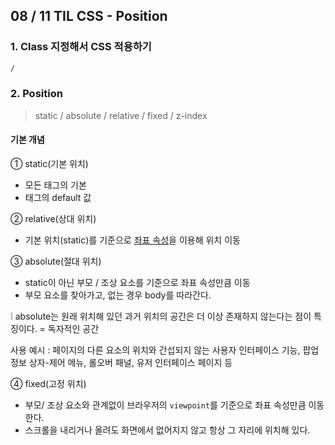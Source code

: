 ## 08 / 11 TIL CSS - Position

### 1. Class 지정해서 CSS 적용하기

```css
/
```

### 2. Position

> static / absolute / relative / fixed / z-index

#### 기본 개념

① static(기본 위치)

- 모든 태그의 기본
- 태그의 default 값

② relative(상대 위치)

- 기본 위치(static)를 기준으로 <u>좌표 속성</u>을 이용해 위치 이동

③ absolute(절대 위치)

- static이 아닌 부모 / 조상 요소를 기준으로 좌표 속성만큼 이동
- 부모 요소를 찾아가고, 없는 경우 body를 따라간다.

❕ absolute는 원래 위치해 있던 과거 위치의 공간은 더 이상 존재하지 않는다는 점이 특징이다. = 독자적인 공간

사용 예시 : 페이지의 다른 요소의 위치와 간섭되지 않는 사용자 인터페이스 기능, 팝업 정보 상자-제어 메뉴, 롤오버 패널, 유저 인터페이스 페이지 등

④ fixed(고정 위치)

- 부모/ 조상 요소와 관계없이 브라우저의 `viewpoint`를 기준으로 좌표 속성만큼 이동한다.
- 스크롤을 내리거나 올려도 화면에서 없어지지 않고 항상 그 자리에 위치해 있다.

